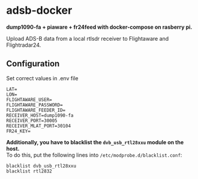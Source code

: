 # adsb-docker
**dump1090-fa + piaware + fr24feed with docker-compose on rasberry pi.**

Upload ADS-B data from a local rtlsdr receiver to Flightaware and Flightradar24.

## Configuration
Set correct values in .env file

```
LAT=
LON=
FLIGHTAWARE_USER=
FLIGHTAWARE_PASSWORD=
FLIGHTAWARE_FEEDER_ID=
RECEIVER_HOST=dump1090-fa
RECEIVER_PORT=30005
RECEIVER_MLAT_PORT=30104
FR24_KEY=
```

**Additionally, you have to blacklist the `dvb_usb_rtl28xxu` module on the host.**  
To do this, put the following lines into `/etc/modprobe.d/blacklist.conf`:
```
blacklist dvb_usb_rtl28xxu
blacklist rtl2832
```
